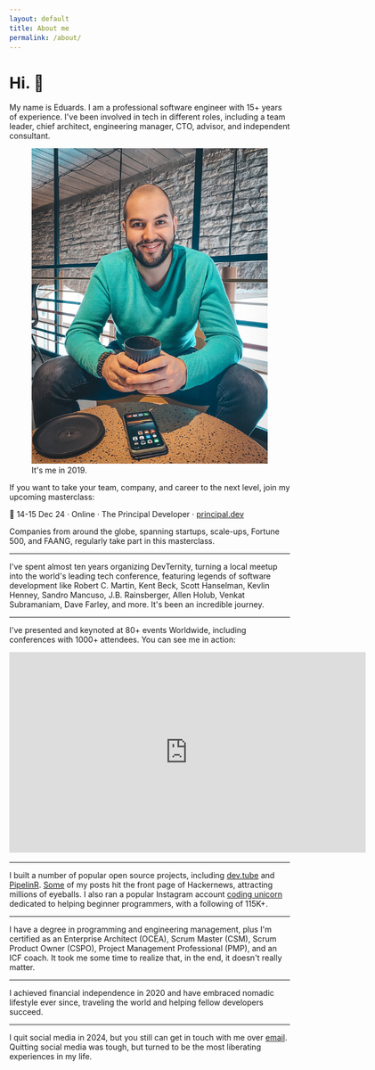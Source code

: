 ```yaml
---
layout: default
title: About me
permalink: /about/
---
```


# Hi. 👋

My name is Eduards. I am a professional software engineer with 15+ years of experience. I've been involved in tech in different roles, including a team leader, chief architect, engineering manager, CTO, advisor, and independent consultant.

<figure>
<img src="/images/about.jpg">
<figcaption>It's me in 2019.</figcaption>
</figure>

If you want to take your team, company, and career to the next level, join my upcoming masterclass:

📅 14-15 Dec 24 · Online · The Principal Developer · [principal.dev](https://principal.dev)

Companies from around the globe, spanning startups, scale-ups, Fortune 500, and FAANG, regularly take part in this masterclass.

---

I've spent almost ten years organizing DevTernity, turning a local meetup into the world's leading tech conference, featuring legends of software development like Robert C. Martin, Kent Beck, Scott Hanselman, Kevlin Henney, Sandro Mancuso, J.B. Rainsberger, Allen Holub, Venkat Subramaniam, Dave Farley, and more. It's been an incredible journey.

---

I've presented and keynoted at 80+ events Worldwide, including conferences with 1000+ attendees. You can see me in action:

<div class="videoWrapper">
<iframe id="ytplayer" type="text/html" width="640" height="360"
  src="https://www.youtube.com/embed/AEtCEt44vlE?autoplay=0&origin=https://sizovs.net"
  frameborder="0"></iframe>
</div>

---

I built a number of popular open source projects, including [dev.tube](https://dev.tube) and [PipelinR](https://github.com/sizovs/pipelinr). [Some](/frameworks) of my posts hit the front page of Hackernews, attracting millions of eyeballs. I also ran a popular Instagram account [coding unicorn](https://www.instagram.com/coding_unicorn/)  dedicated to helping beginner programmers, with a following of 115K+.

---

I have a degree in programming and engineering management, plus I'm certified as an Enterprise Architect (OCEA), Scrum Master (CSM), Scrum Product Owner (CSPO), Project Management Professional (PMP), and an ICF coach. It took me some time to realize that, in the end, it doesn't really matter.

---

I achieved financial independence in 2020 and have embraced nomadic lifestyle ever since, traveling the world and helping fellow developers succeed.

---

I quit social media in 2024, but you still can get in touch with me over [email](mailto:eduards@sizovs.net). Quitting social media was tough, but turned to be the most liberating experiences in my life.
